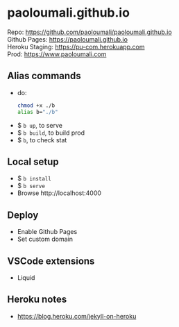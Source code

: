 # paoloumali.github.io

Repo: https://github.com/paoloumali/paoloumali.github.io  
Github Pages: https://paoloumali.github.io  
Heroku Staging: https://pu-com.herokuapp.com  
Prod: https://www.paoloumali.com


## Alias commands

- do: 
  ```bash
  chmod +x ./b
  alias b="./b"
  ```
- $ ``b up``, to serve
- $ ``b build``, to build prod
- $ ``b``, to check stat

## Local setup

- $ ``b install``
- $ ``b serve``
- Browse http://localhost:4000

## Deploy

- Enable Github Pages
- Set custom domain

## VSCode extensions

- Liquid

## Heroku notes

- https://blog.heroku.com/jekyll-on-heroku
